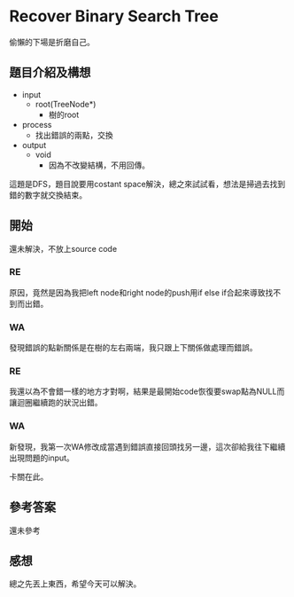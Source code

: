 # Recover Binary Search Tree
偷懶的下場是折磨自己。

## 題目介紹及構想
- input
  - root(TreeNode*)
    - 樹的root
- process
  - 找出錯誤的兩點，交換
- output
  - void
    - 因為不改變結構，不用回傳。

這題是DFS，題目說要用costant space解決，總之來試試看，想法是掃過去找到錯的數字就交換結束。

## 開始
還未解決，不放上source code
### RE
原因，竟然是因為我把left node和right node的push用if else if合起來導致找不到而出錯。
### WA
發現錯誤的點新關係是在樹的左右兩端，我只跟上下關係做處理而錯誤。
### RE
我還以為不會錯一樣的地方才對啊，結果是最開始code恢復要swap點為NULL而讓迴圈繼續跑的狀況出錯。
### WA
新發現，我第一次WA修改成當遇到錯誤直接回頭找另一邊，這次卻給我往下繼續出現問題的input。

卡關在此。
## 參考答案
還未參考

## 感想
總之先丟上東西，希望今天可以解決。